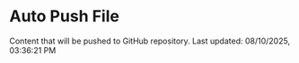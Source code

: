 # Auto Push File

Content that will be pushed to GitHub repository.
Last updated: 08/10/2025, 03:36:21 PM